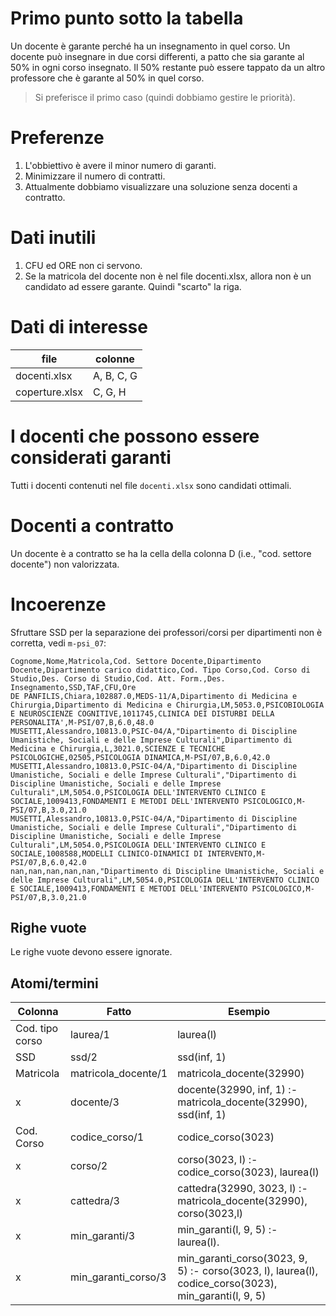 # Primo punto sotto la tabella

Un docente è garante perché ha un insegnamento in quel corso.
Un docente può insegnare in due corsi differenti, a patto che sia garante al 50% in ogni corso insegnato. Il 50% restante può essere tappato da un altro professore che è garante al 50% in quel corso.

> Si preferisce il primo caso (quindi dobbiamo gestire le priorità).

# Preferenze

1. L'obbiettivo è avere il minor numero di garanti.
2. Minimizzare il numero di contratti.
3. Attualmente dobbiamo visualizzare una soluzione senza docenti a contratto.

# Dati inutili

1. CFU ed ORE non ci servono.
2. Se la matricola del docente non è nel file docenti.xlsx, allora non è un candidato ad essere garante. Quindi "scarto" la riga.

# Dati di interesse

| file           | colonne    |
| -------------- | ---------- |
| docenti.xlsx   | A, B, C, G |
| coperture.xlsx | C, G, H    |

# I docenti che possono essere considerati garanti

Tutti i docenti contenuti nel file `docenti.xlsx` sono candidati ottimali.

# Docenti a contratto

Un docente è a contratto se ha la cella della colonna D (i.e., "cod. settore docente") non valorizzata.

# Incoerenze

Sfruttare SSD per la separazione dei professori/corsi per dipartimenti non è corretta, vedi `m-psi_07`:

```csv
Cognome,Nome,Matricola,Cod. Settore Docente,Dipartimento Docente,Dipartimento carico didattico,Cod. Tipo Corso,Cod. Corso di Studio,Des. Corso di Studio,Cod. Att. Form.,Des. Insegnamento,SSD,TAF,CFU,Ore
DE PANFILIS,Chiara,102887.0,MEDS-11/A,Dipartimento di Medicina e Chirurgia,Dipartimento di Medicina e Chirurgia,LM,5053.0,PSICOBIOLOGIA E NEUROSCIENZE COGNITIVE,1011745,CLINICA DEI DISTURBI DELLA PERSONALITA',M-PSI/07,B,6.0,48.0
MUSETTI,Alessandro,10813.0,PSIC-04/A,"Dipartimento di Discipline Umanistiche, Sociali e delle Imprese Culturali",Dipartimento di Medicina e Chirurgia,L,3021.0,SCIENZE E TECNICHE PSICOLOGICHE,02505,PSICOLOGIA DINAMICA,M-PSI/07,B,6.0,42.0
MUSETTI,Alessandro,10813.0,PSIC-04/A,"Dipartimento di Discipline Umanistiche, Sociali e delle Imprese Culturali","Dipartimento di Discipline Umanistiche, Sociali e delle Imprese Culturali",LM,5054.0,PSICOLOGIA DELL'INTERVENTO CLINICO E SOCIALE,1009413,FONDAMENTI E METODI DELL'INTERVENTO PSICOLOGICO,M-PSI/07,B,3.0,21.0
MUSETTI,Alessandro,10813.0,PSIC-04/A,"Dipartimento di Discipline Umanistiche, Sociali e delle Imprese Culturali","Dipartimento di Discipline Umanistiche, Sociali e delle Imprese Culturali",LM,5054.0,PSICOLOGIA DELL'INTERVENTO CLINICO E SOCIALE,1008588,MODELLI CLINICO-DINAMICI DI INTERVENTO,M-PSI/07,B,6.0,42.0
nan,nan,nan,nan,nan,"Dipartimento di Discipline Umanistiche, Sociali e delle Imprese Culturali",LM,5054.0,PSICOLOGIA DELL'INTERVENTO CLINICO E SOCIALE,1009413,FONDAMENTI E METODI DELL'INTERVENTO PSICOLOGICO,M-PSI/07,B,3.0,21.0
```

## Righe vuote

Le righe vuote devono essere ignorate.

## Atomi/termini

| Colonna         | Fatto               | Esempio                                                                                              |
| --------------- | ------------------- | ---------------------------------------------------------------------------------------------------- |
| Cod. tipo corso | laurea/1            | laurea(l)                                                                                            |
| SSD             | ssd/2               | ssd(inf, 1)                                                                                          |
| Matricola       | matricola_docente/1 | matricola_docente(32990)                                                                             |
| x               | docente/3           | docente(32990, inf, 1) :- matricola_docente(32990), ssd(inf, 1)                                      |
| Cod. Corso      | codice_corso/1      | codice_corso(3023)                                                                                   |
| x               | corso/2             | corso(3023, l) :- codice_corso(3023), laurea(l)                                                      |
| x               | cattedra/3          | cattedra(32990, 3023, l) :- matricola_docente(32990), corso(3023,l)                                  |
| x               | min_garanti/3       | min_garanti(l, 9, 5) :- laurea(l).                                                                   |
| x               | min_garanti_corso/3 | min_garanti_corso(3023, 9, 5) :- corso(3023, l), laurea(l), codice_corso(3023), min_garanti(l, 9, 5) |
